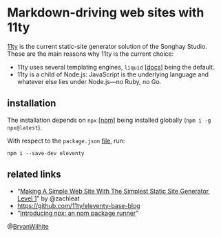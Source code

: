 # Markdown-driving web sites with 11ty

[11ty](https://11ty.io) is the current static-site generator solution of the Songhay Studio. These are the main reasons why 11ty is the current choice:

- 11ty uses several templating engines, `liquid` [[docs](https://help.shopify.com/en/themes/liquid)] being the default.
- 11ty is a child of Node.js: JavaScript is the underlying language and whatever else lies under Node.js—no Ruby, no Go.

## installation

The installation depends on `npx` [[npm](https://www.npmjs.com/package/npx)] being installed globally (`npm i -g npx@latest`).

With respect to the `package.json` [file](./package.json), run:

```console
npm i --save-dev eleventy
```

## related links

- “[Making A Simple Web Site With The Simplest Static Site Generator, Level 1](https://www.zachleat.com/web/eleventy-tutorial-level-1/)” by @zachleat
- <https://github.com/11ty/eleventy-base-blog>
- “[Introducing npx: an npm package runner](https://medium.com/@maybekatz/introducing-npx-an-npm-package-runner-55f7d4bd282b)”

@[BryanWilhite](https://twitter.com/BryanWilhite)
